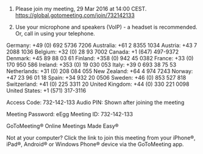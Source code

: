 



1.  Please join my meeting, 29 Mar 2016 at 14:00 CEST.
https://global.gotomeeting.com/join/732142133

2.  Use your microphone and speakers (VoIP) - a headset is recommended. Or, call in using your telephone.

Germany: +49 (0) 692 5736 7206
Australia: +61 2 8355 1034
Austria: +43 7 2088 1036
Belgium: +32 (0) 28 93 7002
Canada: +1 (647) 497-9372
Denmark: +45 89 88 03 61
Finland: +358 (0) 942 45 0382
France: +33 (0) 170 950 586
Ireland: +353 (0) 19 030 053
Italy: +39 0 693 38 75 53
Netherlands: +31 (0) 208 084 055
New Zealand: +64 4 974 7243
Norway: +47 23 96 01 18
Spain: +34 932 20 0506
Sweden: +46 (0) 853 527 818
Switzerland: +41 (0) 225 3311 20
United Kingdom: +44 (0) 330 221 0098
United States: +1 (571) 317-3116

Access Code: 732-142-133
Audio PIN: Shown after joining the meeting

Meeting Password: eEgg
Meeting ID: 732-142-133

GoToMeeting®
Online Meetings Made Easy®

Not at your computer? Click the link to join this meeting from your iPhone®, iPad®, Android® or Windows Phone® device via the GoToMeeting app.
